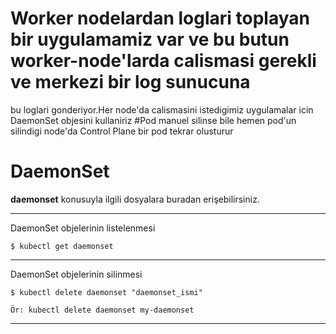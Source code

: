 # Worker nodelardan loglari toplayan bir uygulamamiz var ve bu butun worker-node'larda calismasi gerekli ve merkezi bir log sunucuna
bu loglari  gonderiyor.Her node'da calismasini istedigimiz uygulamalar icin DaemonSet objesini kullaniriz
#Pod manuel silinse bile hemen pod'un silindigi node'da Control Plane bir pod tekrar olusturur

# DaemonSet
**daemonset** konusuyla ilgili dosyalara buradan erişebilirsiniz.
***
DaemonSet objelerinin listelenmesi

```
$ kubectl get daemonset
```
***
DaemonSet objelerinin silinmesi

```
$ kubectl delete daemonset "daemonset_ismi"

Ör: kubectl delete daemonset my-daemonset
```
***
